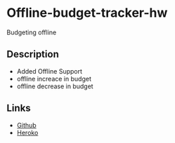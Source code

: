 # Offline-budget-tracker-hw

Budgeting offline

## Description

* Added Offline Support
* offline increace in budget
* offline decrease in budget
 

## Links
- [Github](https://github.com/LilAdobe/offline-budget-tracker-hw)
- [Heroko]()

<img src="">
<img src="">
